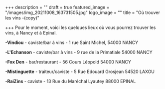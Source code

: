 +++
description = ""
draft = true
featured_image = "/images/img_20211008_163731505.jpg"
logo_image = ""
title = "Où trouver les vins -(copy)"

+++
Pour le moment, voici les quelques lieux où vous pourrez trouver les vins, à Nancy et à Epinal.

**-Vindiou** - caviste/bar à vins - 1 rue Saint Michel, 54000 NANCY

**-L'Echanson** - caviste/bar à vins - 9 rue de la Primatiale 54000 NANCY

**-Fox Den** - bar/restaurant - 56 Cours Léopold 54000 NANCY

**-Mistinguette** - traiteur/caviste - 5 Rue Edouard Grosjean 54520 LAXOU

**-RaiZins** - caviste - 13 Rue du Maréchal Lyautey 88000 EPINAL